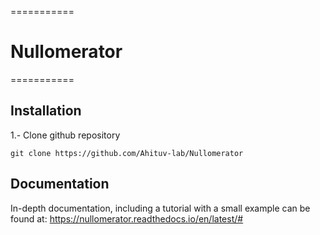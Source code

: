 ===========
# Nullomerator
===========

## Installation

1.- Clone github repository

	git clone https://github.com/Ahituv-lab/Nullomerator

## Documentation

In-depth documentation, including a tutorial with a small example can be found at: https://nullomerator.readthedocs.io/en/latest/#

 

